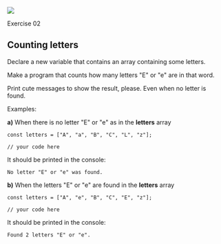 ![](https://i.imgur.com/xG74tOh.png)

Exercise 02

## Counting letters

Declare a new variable that contains an array containing some letters.

Make a program that counts how many letters "E" or "e" are in that word.

Print cute messages to show the result, please. Even when no letter is found.

Examples:

**a)** When there is no letter "E" or "e" as in the **letters** array

```javascript=
const letters = ["A", "a", "B", "C", "L", "z"];

// your code here
```

It should be printed in the console:

```
No letter "E" or "e" was found.
```

**b)** When the letters "E" or "e" are found in the **letters** array

```javascript=
const letters = ["A", "e", "B", "C", "E", "z"];

// your code here
```

It should be printed in the console:

```
Found 2 letters "E" or "e".
```